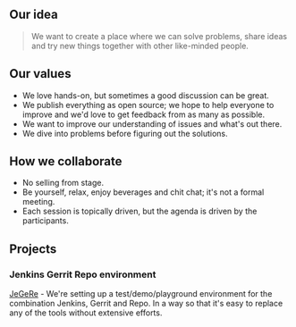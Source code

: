 ## Our idea

> We want to create a place where we can solve problems, share ideas and try new things together with other like-minded people.

## Our values

- We love hands-on, but sometimes a good discussion can be great.
- We publish everything as open source; we hope to help everyone to improve and we'd love to get feedback from as many as possible.
- We want to improve our understanding of issues and what's out there.
- We dive into problems before figuring out the solutions.


## How we collaborate

- No selling from stage.
- Be yourself, relax, enjoy beverages and chit chat; it's not a formal meeting.
- Each session is topically driven, but the agenda is driven by the participants.


## Projects

### Jenkins Gerrit Repo environment
[JeGeRe](projects/JeGeRe.md) - We're setting up a test/demo/playground environment for the combination Jenkins, Gerrit and Repo. In a way so that it's easy to replace any of the tools without extensive efforts.
